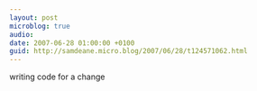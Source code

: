 ```yaml
---
layout: post
microblog: true
audio: 
date: 2007-06-28 01:00:00 +0100
guid: http://samdeane.micro.blog/2007/06/28/t124571062.html
---
```

writing code for a change
